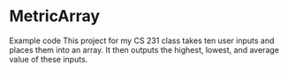 # MetricArray
Example code
This project for my CS 231 class takes ten user inputs and places them into an array. It then outputs the highest, lowest, and average value of these inputs.
